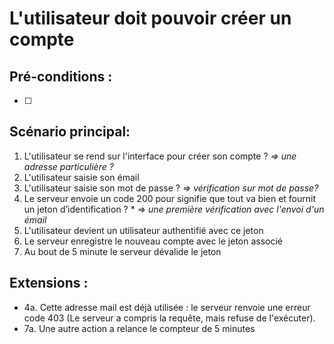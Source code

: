 # L'utilisateur doit pouvoir créer un compte

## Pré-conditions :

- [ ]

## Scénario principal:

1. L'utilisateur se rend sur l'interface pour créer son compte ? *=> une adresse particulière ?*
2. L'utilisateur saisie son émail
3. L'utilisateur saisie son mot de passe ? *=> vérification sur mot de passe?*
4. Le serveur envoie un code 200 pour signifie que tout va bien et fournit un jeton d’identification ? * => *une première vérification avec l'envoi d'un émail*
5. L'utilisateur devient un utilisateur authentifié avec ce jeton
6. Le serveur enregistre le nouveau compte avec le jeton associé
7. Au bout de 5 minute le serveur dévalide le jeton

## Extensions :

- 4a. Cette adresse mail est déjà utilisée : le serveur renvoie une erreur code 403 (Le serveur a compris la requête, mais refuse de l'exécuter).
- 7a. Une autre action a relance le compteur de 5 minutes